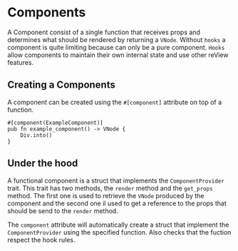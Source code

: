 # Components

A Component consist of a single function that receives props and determines what should be rendered by returning a `VNode`. 
Without `hooks` a component is quite limiting because can only be a pure component. 
`Hooks` allow components to maintain their own internal state and use other reView features.

## Creating a Components

A component can be created using the `#[component]` attribute on top of a function.

```rust,noplayground
#[component(ExampleComponent)]
pub fn example_component() -> VNode {
    Div.into()
}
```

## Under the hood

A functional component is a struct that implements the `ComponentProvider` trait. This trait has two methods, the `render` method and the `get_props` method.
The first one is used to retrieve the `VNode` produced by the component and the second one il used to get a reference to the props that should be send to the `render` method.

The `component` attribute will automatically create a struct that implement the `ComponentProvider` using the specified function. 
Also checks that the fuction respect the hook rules.